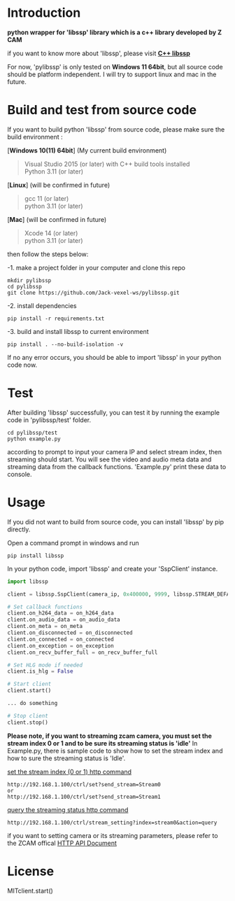 # Introduction
**python wrapper for 'libssp' library which is a c++ library developed by Z CAM**

if you want to know more about 'libssp', please visit [**C++ libssp**](https://github.com/imaginevision/libssp)

For now, 'pylibssp' is only tested on **Windows 11 64bit**, but all source code should be platform independent. 
I will try to support linux and mac in the future.

# Build and test from source code

If you want to build python 'libssp' from source code, please make sure the build environment :

[**Windows 10(11) 64bit**] (My current build environment)
> Visual Studio 2015 (or later) with C++ build tools installed\
> Python 3.11 (or later)

[**Linux**] (will be confirmed in future)
> gcc 11 (or later)\
> python 3.11 (or later)

[**Mac**] (will be confirmed in future)
> Xcode 14 (or later)\
> python 3.11 (or later)

then follow the steps below:

-1. make a project folder in your computer and clone this repo
```shell
mkdir pylibssp
cd pylibssp
git clone https://github.com/Jack-vexel-ws/pylibssp.git
```
-2. install dependencies
```shell
pip install -r requirements.txt
```
-3. build and install libssp to current environment

```shell
pip install . --no-build-isolation -v
```

If no any error occurs, you should be able to import 'libssp' in your python code now.

# Test

After building 'libssp' successfully, you can test it by running the example code in 'pylibssp/test' folder.

```shell
cd pylibssp/test
python example.py
```

according to prompt to input your camera IP and select stream index, then streaming should start. You will see the video and audio meta data and streaming data from the callback functions. 'Example.py' print these data to console.

# Usage

If you did not want to build from source code, you can install 'libssp' by pip directly.

Open a command prompt in windows and run
```shell
pip install libssp
```
In your python code, import 'libssp' and create your 'SspClient' instance.
```python
import libssp

client = libssp.SspClient(camera_ip, 0x400000, 9999, libssp.STREAM_DEFAULT)

# Set callback functions
client.on_h264_data = on_h264_data
client.on_audio_data = on_audio_data
client.on_meta = on_meta
client.on_disconnected = on_disconnected
client.on_connected = on_connected
client.on_exception = on_exception
client.on_recv_buffer_full = on_recv_buffer_full

# Set HLG mode if needed
client.is_hlg = False

# Start client
client.start()

... do something

# Stop client
client.stop()
```
**Please note, if you want to streaming zcam camera, you must set the stream index 0 or 1 and to be sure its streaming status is 'idle'**
In Example.py, there is sample code to show how to set the stream index and how to sure the streaming status is 'Idle'.

[set the stream index (0 or 1) http command](https://github.com/imaginevision/Z-Camera-Doc/blob/master/E2/protocol/http/http.md#Network-streaming)
```
http://192.168.1.100/ctrl/set?send_stream=Stream0
or
http://192.168.1.100/ctrl/set?send_stream=Stream1
```
[query the streaming status http command](https://github.com/imaginevision/Z-Camera-Doc/blob/master/E2/protocol/http/http.md#Network-streaming)
```
http://192.168.1.100/ctrl/stream_setting?index=stream0&action=query
```
if you want to setting camera or its streaming parameters, please refer to the ZCAM offical [HTTP API Document](https://github.com/imaginevision/Z-Camera-Doc/blob/master/E2/protocol/http/http.md)

# License
MITclient.start()